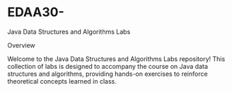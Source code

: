 # EDAA30-
Java Data Structures and Algorithms Labs

Overview

Welcome to the Java Data Structures and Algorithms Labs repository! This collection of labs is designed to accompany the course on Java data structures and algorithms, providing hands-on exercises to reinforce theoretical concepts learned in class.
